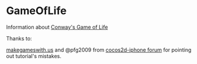 GameOfLife
==========

Information about <a href="http://en.wikipedia.org/wiki/Conway%27s_Game_of_Life">Conway's Game of Life</a>

Thanks to:

<a href="https://www.makegameswith.us/tutorials/game-of-life-spritebuilder/what-game-of-life/">makegameswith.us</a>
and @pfg2009 from <a href="http://www.cocos2d-iphone.org/forums/topic/struggling-to-debug-spritebuilder-tutorial-game-of-life">cocos2d-iphone forum</a> for pointing out tutorial's mistakes.
